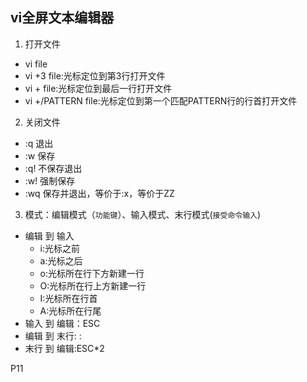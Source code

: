 ## vi全屏文本编辑器
1. 打开文件
  - vi file
  - vi +3 file:光标定位到第3行打开文件
  - vi + file:光标定位到最后一行打开文件
  - vi +/PATTERN file:光标定位到第一个匹配PATTERN行的行首打开文件
2. 关闭文件
  - :q 退出
  - :w 保存
  - :q! 不保存退出
  - :w! 强制保存
  - :wq 保存并退出，等价于:x，等价于ZZ
3. 模式：编辑模式（`功能键`）、输入模式、末行模式(`接受命令输入`)
  - 编辑 到 输入
    + i:光标之前
    + a:光标之后
    + o:光标所在行下方新建一行
    + O:光标所在行上方新建一行
    + I:光标所在行首
    + A:光标所在行尾
  - 输入 到 编辑：ESC
  - 编辑 到 末行: :
  - 末行 到 编辑:ESC*2



P11
